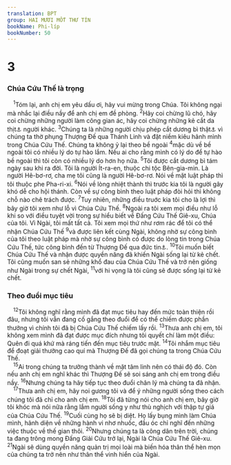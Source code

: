 ```yaml
---
translation: BPT
group: HAI MƯƠI MỐT THƯ TÍN
bookName: Phi-líp 
bookNumber: 50
---
```


<div class="title"><h1>3</h1><h3>Chúa Cứu Thế là trọng</h3></div>
<span class="verse phi_3_1"> <sup>1</sup>Tóm lại, anh chị em yêu dấu ơi, hãy vui mừng trong Chúa. Tôi không ngại mà nhắc lại điều nầy để anh chị em đề phòng.</span>
<span class="verse phi_3_2"><sup>2</sup>Hãy coi chừng lũ chó, hãy coi chừng những người làm công gian ác, hãy coi chừng những kẻ cắt da thịt<a data-toggle="tooltip" data-placement="bottom" title="Tiếng Hi-lạp đọc lên nghe như “cắt dương bì” nhưng có nghĩa là chặt bỏ hoàn toàn. Đây là một lối chơi chữ của Phao-lô. Xin xem “cắt dương bì” trong Bảng Giải Thích Từ Ngữ.">⚓</a> người khác.</span>
<span class="verse phi_3_3"><sup>3</sup>Chúng ta là những người chịu phép cắt dương bì thật<a data-toggle="tooltip" data-placement="bottom" title="Nguyên văn, “chúng ta là phép cắt dương bì.” Phao-lô dùng chữ “phép cắt dương bì” ở đây theo nghĩa thiêng liêng, nói về những tín hữu cùng tham dự vào giao ước mới mà Thượng Đế đã ban cho dân sự của Ngài qua Chúa Giê-xu.">⚓</a> vì chúng ta thờ phụng Thượng Đế qua Thánh Linh và đặt niềm kiêu hãnh mình trong Chúa Cứu Thế. Chúng ta không ỷ lại theo bề ngoài</span>
<span class="verse phi_3_4"><sup>4</sup>mặc dù về bề ngoài tôi có nhiều lý do tự hào lắm. Nếu ai cho rằng mình có lý do để tự hào bề ngoài thì tôi còn có nhiều lý do hơn họ nữa.</span>
<span class="verse phi_3_5"><sup>5</sup>Tôi được cắt dương bì tám ngày sau khi ra đời. Tôi là người Ít-ra-en, thuộc chi tộc Bên-gia-min. Là người Hê-bơ-rơ, cha mẹ tôi cũng là người Hê-bơ-rơ. Nói về mặt luật pháp thì tôi thuộc phe Pha-ri-xi.</span>
<span class="verse phi_3_6"><sup>6</sup>Nói về lòng nhiệt thành thì trước kia tôi là người gây khó dễ cho hội thánh. Còn về sự công bình theo luật pháp đòi hỏi thì không chỗ nào chê trách được.</span>
<span class="verse phi_3_7"><sup>7</sup>Tuy nhiên, những điều truớc kia tôi cho là lợi thì bây giờ tôi xem như lỗ vì Chúa Cứu Thế.</span>
<span class="verse phi_3_8"><sup>8</sup>Ngoài ra tôi xem mọi điều như lỗ khi so với điều tuyệt vời trong sự hiểu biết về Đấng Cứu Thế Giê-xu, Chúa của tôi. Vì Ngài, tôi mất tất cả. Tôi xem mọi thứ như rơm rác để tôi có thể nhận Chúa Cứu Thế</span>
<span class="verse phi_3_9"><sup>9</sup>và được liên kết cùng Ngài, không nhờ sự công bình của tôi theo luật pháp mà nhờ sự công bình có được do lòng tin trong Chúa Cứu Thế, tức công bình đến từ Thượng Đế qua đức tin<a data-toggle="tooltip" data-placement="bottom" title="Hay “lòng trung tín của Thượng Đế.”">⚓</a>.</span>
<span class="verse phi_3_10"><sup>10</sup>Tôi muốn biết Chúa Cứu Thế và nhận được quyền năng đã khiến Ngài sống lại từ kẻ chết. Tôi cũng muốn san sẻ những khổ đau của Chúa Cứu Thế và trở nên giống như Ngài trong sự chết Ngài,</span>
<span class="verse phi_3_11"><sup>11</sup>với hi vọng là tôi cũng sẽ được sống lại từ kẻ chết.<br/></span>
<div class="title"><h3>Theo đuổi mục tiêu</h3></div>
<span class="verse phi_3_12"> <sup>12</sup>Tôi không nghĩ rằng mình đã đạt mục tiêu hay đến mức toàn thiện rồi đâu, nhưng tôi vẫn đang cố gắng theo đuổi để có thể chiếm được phần thưởng vì chính tôi đã bị Chúa Cứu Thế chiếm lấy rồi.</span>
<span class="verse phi_3_13"><sup>13</sup>Thưa anh chị em, tôi không xem mình đã đạt được mục đích nhưng tôi quyết chí làm một điều: Quên đi quá khứ mà ráng tiến đến mục tiêu trước mặt.</span>
<span class="verse phi_3_14"><sup>14</sup>Tôi nhắm mục tiêu để đoạt giải thưởng cao quí mà Thượng Đế đã gọi chúng ta trong Chúa Cứu Thế.<br/></span>
<span class="verse phi_3_15"> <sup>15</sup>Ai trong chúng ta trưởng thành về mặt tâm linh nên có thái độ đó. Còn nếu anh chị em nghĩ khác thì Thượng Đế sẽ soi sáng anh chị em trong điều nầy.</span>
<span class="verse phi_3_16"><sup>16</sup>Nhưng chúng ta hãy tiếp tục theo đuổi chân lý mà chúng ta đã nhận.<br/></span>
<span class="verse phi_3_17"> <sup>17</sup>Thưa anh chị em, hãy noi gương tôi và để ý những người sống theo cách chúng tôi đã chỉ cho anh chị em.</span>
<span class="verse phi_3_18"><sup>18</sup>Tôi đã từng nói cho anh chị em, bây giờ tôi khóc mà nói nữa rằng lắm người sống y như thù nghịch với thập tự giá của Chúa Cứu Thế.</span>
<span class="verse phi_3_19"><sup>19</sup>Cuối cùng họ sẽ bị diệt. Họ lấy bụng mình làm Chúa mình, hãnh diện về những hành vi nhơ nhuốc, đầu óc chỉ nghĩ đến những việc thuộc về thế gian thôi.</span>
<span class="verse phi_3_20"><sup>20</sup>Nhưng chúng ta là công dân trên trời, chúng ta đang trông mong Đấng Giải Cứu trở lại, Ngài là Chúa Cứu Thế Giê-xu.</span>
<span class="verse phi_3_21"><sup>21</sup>Ngài sẽ dùng quyền năng quản trị mọi loài mà biến hóa thân thể hèn mọn của chúng ta trở nên như thân thể vinh hiển của Ngài.<br/></span>
